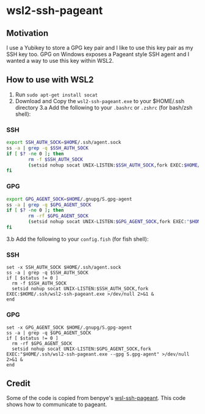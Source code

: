 # wsl2-ssh-pageant

## Motivation
I use a Yubikey to store a GPG key pair and I like to use this key pair as my SSH key too. GPG on Windows exposes a Pageant style SSH agent and I wanted a way to use this key within WSL2.

## How to use with WSL2

1. Run `sudo apt-get install socat`
2. Download and Copy the `wsl2-ssh-pageant.exe` to your $HOME/.ssh directory
3.a Add the following to your `.bashrc` or `.zshrc` (for bash/zsh shell):

### SSH
```bash
export SSH_AUTH_SOCK=$HOME/.ssh/agent.sock
ss -a | grep -q $SSH_AUTH_SOCK
if [ $? -ne 0 ]; then
        rm -f $SSH_AUTH_SOCK
        (setsid nohup socat UNIX-LISTEN:$SSH_AUTH_SOCK,fork EXEC:$HOME/.ssh/wsl2-ssh-pageant.exe >/dev/null 2>&1 &)
fi
```

### GPG
```bash
export GPG_AGENT_SOCK=$HOME/.gnupg/S.gpg-agent
ss -a | grep -q $GPG_AGENT_SOCK
if [ $? -ne 0 ]; then
        rm -rf $GPG_AGENT_SOCK
        (setsid nohup socat UNIX-LISTEN:$GPG_AGENT_SOCK,fork EXEC:"$HOME/.ssh/wsl2-ssh-pageant.exe --gpg S.gpg-agent" >/dev/null 2>&1 &)
fi
```

3.b Add the following to your `config.fish` (for fish shell):

### SSH
```fish
set -x SSH_AUTH_SOCK $HOME/.ssh/agent.sock
ss -a | grep -q $SSH_AUTH_SOCK
if [ $status != 0 ]
  rm -f $SSH_AUTH_SOCK
  setsid nohup socat UNIX-LISTEN:$SSH_AUTH_SOCK,fork EXEC:$HOME/.ssh/wsl2-ssh-pageant.exe >/dev/null 2>&1 &
end
```

### GPG
```fish
set -x GPG_AGENT_SOCK $HOME/.gnupg/S.gpg-agent
ss -a | grep -q $GPG_AGENT_SOCK
if [ $status != 0 ]
  rm -rf $GPG_AGENT_SOCK
  setsid nohup socat UNIX-LISTEN:$GPG_AGENT_SOCK,fork EXEC:"$HOME/.ssh/wsl2-ssh-pageant.exe --gpg S.gpg-agent" >/dev/null 2>&1 &
end
```

## Credit

Some of the code is copied from benpye's [wsl-ssh-pageant](https://github.com/benpye/wsl-ssh-pageant). This code shows how to communicate to pageant.
